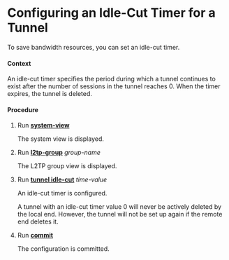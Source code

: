 Configuring an Idle-Cut Timer for a Tunnel
==========================================

To save bandwidth resources, you can set an idle-cut timer.

#### Context

An idle-cut timer specifies the period during which a tunnel continues to exist after the number of sessions in the tunnel reaches 0. When the timer expires, the tunnel is deleted.


#### Procedure

1. Run [**system-view**](cmdqueryname=system-view)
   
   
   
   The system view is displayed.
2. Run [**l2tp-group**](cmdqueryname=l2tp-group) *group-name*
   
   
   
   The L2TP group view is displayed.
3. Run [**tunnel idle-cut**](cmdqueryname=tunnel+idle-cut) *time-value*
   
   
   
   An idle-cut timer is configured.
   
   A tunnel with an idle-cut timer value 0 will never be actively deleted by the local end. However, the tunnel will not be set up again if the remote end deletes it.
4. Run [**commit**](cmdqueryname=commit)
   
   
   
   The configuration is committed.